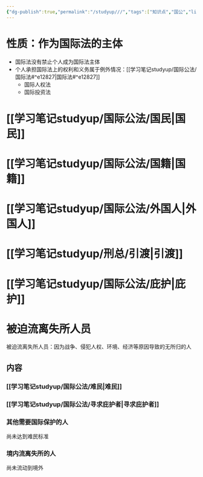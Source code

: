 ```yaml
---
{"dg-publish":true,"permalink":"/studyup///","tags":["知识点","国公","linker-exclude"]}
---
```


# 性质：作为国际法的主体
- 国际法没有禁止个人成为国际法主体
- 个人承担国际法上的权利和义务属于例外情况：[[学习笔记studyup/国际公法/国际法#^e12827\|国际法#^e12827]]
	- 国际人权法
	- 国际投资法
# [[学习笔记studyup/国际公法/国民\|国民]]
# [[学习笔记studyup/国际公法/国籍\|国籍]]
# [[学习笔记studyup/国际公法/外国人\|外国人]]
# [[学习笔记studyup/刑总/引渡\|引渡]]
# [[学习笔记studyup/国际公法/庇护\|庇护]]
# 被迫流离失所人员
被迫流离失所人员：因为战争、侵犯人权、环境、经济等原因导致的无所归的人
## 内容
### [[学习笔记studyup/国际公法/难民\|难民]]
### [[学习笔记studyup/国际公法/寻求庇护者\|寻求庇护者]]
### 其他需要国际保护的人
尚未达到难民标准
### 境内流离失所的人
尚未流动到境外
